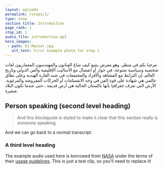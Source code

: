 ```yaml
---
layout: episode
permalink: /stops/1/
type: stop
section_title: Introduction
page_rank: 1
stop_id: 1
audio_file: introduction.mp3
hero_images:
 - path: 01-Manzar.jpg
   alt_text: First example photo for stop 1
---
```


مرحبا بكم في منظر، وهو معرض يتتبع كيف صاغ الفنانون والمهندسون المعماريون لغات شخصية وسياسية متنوعة، في حوار أو انفصال مع الأساليب الإقليمية والفن الدولي وتاريخ العالم. إن الترابط مع المشاهد والأفراد والمجتمعات في شبه القارة الهندية وعلى نطاق عالمي هي شهادة على قوة الفن في وجه الانقسامات أو الحركات المفروضة والمرغوبة. الأرض التي تعرف جغرافيا بأنها باكستان الحالية هي أرض قديمة ، حتى عندما تكون البلاد صغيرة.
## Person speaking (second level heading)

> And this blockquote is styled to make it clear that this section really is someone speaking.

And we can go back to a normal transcript.

### A third level heading

The example audio used here is borrowed from [NASA](http://www.nasa.gov/connect/sounds/index.html#Discovery) under the terms of their [usage guidelines](http://www.nasa.gov/multimedia/guidelines/index.html). This is just a test clip, so you'll need to replace it!
